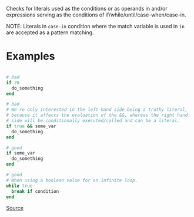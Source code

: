 
Checks for literals used as the conditions or as
operands in and/or expressions serving as the conditions of
if/while/until/case-when/case-in.

NOTE: Literals in `case-in` condition where the match variable is used in
`in` are accepted as a pattern matching.

# Examples

```ruby

# bad
if 20
  do_something
end

# bad
# We're only interested in the left hand side being a truthy literal,
# because it affects the evaluation of the &&, whereas the right hand
# side will be conditionally executed/called and can be a literal.
if true && some_var
  do_something
end

# good
if some_var
  do_something
end

# good
# When using a boolean value for an infinite loop.
while true
  break if condition
end
```

[Source](http://www.rubydoc.info/gems/rubocop/RuboCop/Cop/Lint/LiteralAsCondition)